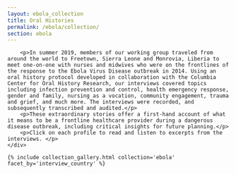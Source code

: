 ```yaml
---
layout: ebola_collection
title: Oral Histories
permalink: /ebola/collection/
section: ebola
---
```



<div class="collection-intro row justify-content-md-center">
    <div class="my-5 col-8">

        <p>In summer 2019, members of our working group traveled from around the world to Freetown, Sierra Leone and Monrovia, Liberia to meet one-on-one with nurses and midwives who were on the frontlines of the response to the Ebola Virus Disease outbreak in 2014. Using an oral history protocol developed in collaboration with the Columbia Center for Oral History Research, our interviews covered topics including infection prevention and control, health emergency response, gender and family, nursing as a vocation, community engagement, trauma and grief, and much more. The interviews were recorded, and subsequently transcribed and audited.</p>
        <p>These extraordinary stories offer a first-hand account of what it means to be a frontline healthcare provider during a dangerous disease outbreak, including critical insights for future planning.</p>
        <p>Click on each profile to read and listen to excerpts from the interviews. </p>
    </div>
</div>


    {% include collection_gallery.html collection='ebola' facet_by='interview_country' %}




